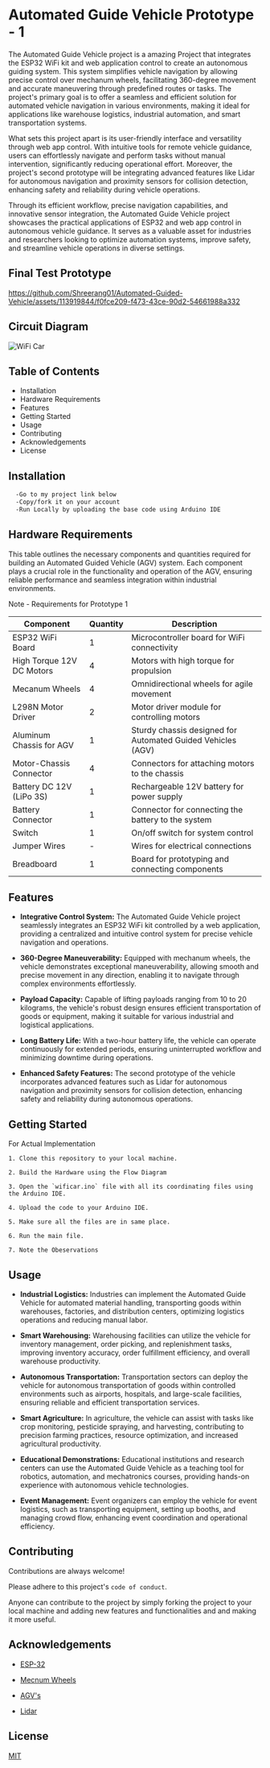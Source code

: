 
# Automated Guide Vehicle Prototype - 1

The Automated Guide Vehicle project is a amazing Project that integrates the ESP32 WiFi kit and web application control to create an autonomous guiding system. This system simplifies vehicle navigation by allowing precise control over mechanum wheels, facilitating 360-degree movement and accurate maneuvering through predefined routes or tasks. The project's primary goal is to offer a seamless and efficient solution for automated vehicle navigation in various environments, making it ideal for applications like warehouse logistics, industrial automation, and smart transportation systems.

What sets this project apart is its user-friendly interface and versatility through web app control. With intuitive tools for remote vehicle guidance, users can effortlessly navigate and perform tasks without manual intervention, significantly reducing operational effort. Moreover, the project's second prototype will be integrating advanced features like Lidar for autonomous navigation and proximity sensors for collision detection, enhancing safety and reliability during vehicle operations.

Through its efficient workflow, precise navigation capabilities, and innovative sensor integration, the Automated Guide Vehicle project showcases the practical applications of ESP32 and web app control in autonomous vehicle guidance. It serves as a valuable asset for industries and researchers looking to optimize automation systems, improve safety, and streamline vehicle operations in diverse settings.


## Final Test Prototype

https://github.com/Shreerang01/Automated-Guided-Vehicle/assets/113919844/f0fce209-f473-43ce-90d2-54661988a332


## Circuit Diagram

![WiFi Car](https://github.com/Shreerang01/Automated-Guided-Vehicle/assets/113919844/70250cf7-9a00-4d01-adb1-fadacfd40626)


## Table of Contents

- Installation
- Hardware Requirements 
- Features
- Getting Started
- Usage
- Contributing
- Acknowledgements
- License
## Installation

```bash
  -Go to my project link below
  -Copy/fork it on your account
  -Run Locally by uploading the base code using Arduino IDE
```
    
## Hardware Requirements 

This table outlines the necessary components and quantities required for building an Automated Guided Vehicle (AGV) system. Each component plays a crucial role in the functionality and operation of the AGV, ensuring reliable performance and seamless integration within industrial environments.

Note - Requirements for Prototype 1

| Component                    | Quantity | Description                                   |
|------------------------------|----------|-----------------------------------------------|
| ESP32 WiFi Board             | 1        | Microcontroller board for WiFi connectivity   |
| High Torque 12V DC Motors    | 4        | Motors with high torque for propulsion        |
| Mecanum Wheels               | 4        | Omnidirectional wheels for agile movement     |
| L298N Motor Driver           | 2        | Motor driver module for controlling motors    |
| Aluminum Chassis for AGV     | 1        | Sturdy chassis designed for Automated Guided Vehicles (AGV) |
| Motor-Chassis Connector      | 4        | Connectors for attaching motors to the chassis |
| Battery DC 12V (LiPo 3S)     | 1        | Rechargeable 12V battery for power supply     |
| Battery Connector            | 1        | Connector for connecting the battery to the system |
| Switch                       | 1        | On/off switch for system control               |
| Jumper Wires                 | -        | Wires for electrical connections              |
| Breadboard                   | 1        | Board for prototyping and connecting components|

## Features

- **Integrative Control System:** The Automated Guide Vehicle project seamlessly integrates an ESP32 WiFi kit controlled by a web application, providing a centralized and intuitive control system for precise vehicle navigation and operations.

- **360-Degree Maneuverability:** Equipped with mechanum wheels, the vehicle demonstrates exceptional maneuverability, allowing smooth and precise movement in any direction, enabling it to navigate through complex environments effortlessly.

- **Payload Capacity:** Capable of lifting payloads ranging from 10 to 20 kilograms, the vehicle's robust design ensures efficient transportation of goods or equipment, making it suitable for various industrial and logistical applications.

- **Long Battery Life:** With a two-hour battery life, the vehicle can operate continuously for extended periods, ensuring uninterrupted workflow and minimizing downtime during operations.

- **Enhanced Safety Features:** The second prototype of the vehicle incorporates advanced features such as Lidar for autonomous navigation and proximity sensors for collision detection, enhancing safety and reliability during autonomous operations.
## Getting Started

For Actual Implementation

    1. Clone this repository to your local machine.

    2. Build the Hardware using the Flow Diagram

    3. Open the `wificar.ino` file with all its coordinating files using the Arduino IDE.

    4. Upload the code to your Arduino IDE.

    5. Make sure all the files are in same place.

    6. Run the main file.

    7. Note the Obeservations

## Usage

- **Industrial Logistics:** Industries can implement the Automated Guide Vehicle for automated material handling, transporting goods within warehouses, factories, and distribution centers, optimizing logistics operations and reducing manual labor.

- **Smart Warehousing:** Warehousing facilities can utilize the vehicle for inventory management, order picking, and replenishment tasks, improving inventory accuracy, order fulfillment efficiency, and overall warehouse productivity.

- **Autonomous Transportation:** Transportation sectors can deploy the vehicle for autonomous transportation of goods within controlled environments such as airports, hospitals, and large-scale facilities, ensuring reliable and efficient transportation services.

- **Smart Agriculture:** In agriculture, the vehicle can assist with tasks like crop monitoring, pesticide spraying, and harvesting, contributing to precision farming practices, resource optimization, and increased agricultural productivity.

- **Educational Demonstrations:** Educational institutions and research centers can use the Automated Guide Vehicle as a teaching tool for robotics, automation, and mechatronics courses, providing hands-on experience with autonomous vehicle technologies.

- **Event Management:** Event organizers can employ the vehicle for event logistics, such as transporting equipment, setting up booths, and managing crowd flow, enhancing event coordination and operational efficiency.
## Contributing

Contributions are always welcome!

Please adhere to this project's `code of conduct`.

Anyone can contribute to the project by simply forking the project to your local machine and adding new features and functionalities and and making it more useful.

## Acknowledgements

 - [ESP-32](https://docs.espressif.com/projects/esp-idf/en/stable/esp32/index.html)

- [Mecnum Wheels](https://ai.thestempedia.com/docs/quarky-mecanum-documentation/#:~:text=The%20Quarky%20Mecanum%20Wheel%20Robot,can%20spin%20in%20either%20direction.)

- [AGV's](https://en.wikipedia.org/wiki/Automated_guided_vehicle)

- [Lidar](https://coast.noaa.gov/data/digitalcoast/pdf/lidar-101.pdf)



## License

[MIT](https://choosealicense.com/licenses/mit/)

